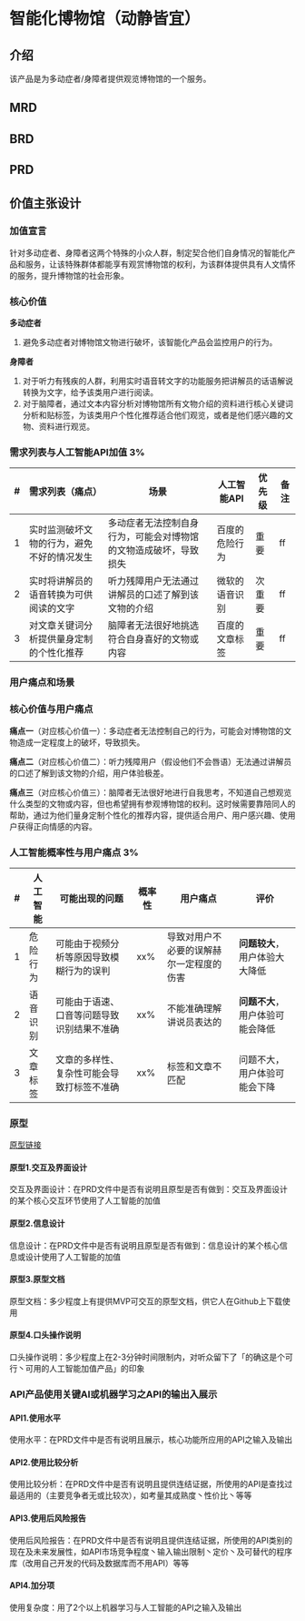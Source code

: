 # 智能化博物馆（动静皆宜）
## 介绍
该产品是为多动症者/身障者提供观览博物馆的一个服务。
## MRD
## BRD
## PRD
## 价值主张设计
### 加值宣言
针对多动症者、身障者这两个特殊的小众人群，制定契合他们自身情况的智能化产品和服务，让该特殊群体都能享有观赏博物馆的权利，为该群体提供具有人文情怀的服务，提升博物馆的社会形象。

### 核心价值

**多动症者** 
1. 避免多动症者对博物馆文物进行破坏，该智能化产品会监控用户的行为。

**身障者** 
1. 对于听力有残疾的人群，利用实时语音转文字的功能服务把讲解员的话语解说转换为文字，给予该类用户进行阅读。
2. 对于脑障者，通过文本内容分析对博物馆所有文物介绍的资料进行核心关键词分析和贴标签，为该类用户个性化推荐适合他们观览，或者是他们感兴趣的文物、资料进行观览。

### 需求列表与人工智能API加值 3%
| # | 需求列表（痛点） | 场景 | 人工智能API | 优先级 | 备注 | 
| --- | --- | --- | --- | --- | --- |
| 1 | 实时监测破坏文物的行为，避免不好的情况发生 | 多动症者无法控制自身行为，可能会对博物馆的文物造成破坏，导致损失 | 百度的危险行为 | 重要 | ff |
| 2 | 实时将讲解员的语音转换为可供阅读的文字 | 听力残障用户无法通过讲解员的口述了解到该文物的介绍 | 微软的语音识别 | 次重要 | ff |
| 3 | 对文章关键词分析提供量身定制的个性化推荐 | 脑障者无法很好地挑选符合自身喜好的文物或内容 | 百度的文章标签 | 重要 | ff |

### 用户痛点和场景

### 核心价值与用户痛点

**痛点一**（对应核心价值一）：多动症者无法控制自己的行为，可能会对博物馆的文物造成一定程度上的破坏，导致损失。

**痛点二**（对应核心价值二）：听力残障用户（假设他们不会唇语）无法通过讲解员的口述了解到该文物的介绍，用户体验极差。

**痛点三**（对应核心价值三）：脑障者无法很好地进行自我思考，不知道自己想观览什么类型的文物或内容，但也希望拥有参观博物馆的权利。这时候需要靠陪同人的帮助，通过为他们量身定制个性化的推荐内容，提供适合用户、用户感兴趣、使用户获得正向情感的内容。

### 人工智能概率性与用户痛点 3%
| # | 人工智能 | 可能出现的问题 | 概率性 | 用户痛点 | 评价 |
| --- | --- | --- | --- | --- | --- |
| 1 | 危险行为 | 可能由于视频分析等原因导致模糊行为的误判 | xx% | 导致对用户不必要的误解赫尔一定程度的伤害 | **问题较大**，用户体验大大降低 |
| 2 | 语音识别 | 可能由于语速、口音等问题导致识别结果不准确 | xx% | 不能准确理解讲说员表达的 | **问题不大**，用户体验可能会降低 |
| 3 | 文章标签 | 文章的多样性、复杂性可能会导致打标签不准确 | xx% | 标签和文章不匹配 | 问题不大，用户体验可能会下降 |

### 原型

[原型链接](https://nfunm086.github.io/museum_prototype/)

#### 原型1.交互及界面设计
交互及界面设计：在PRD文件中是否有说明且原型是否有做到：交互及界面设计的某个核心交互环节使用了人工智能的加值

#### 原型2.信息设计
信息设计：在PRD文件中是否有说明且原型是否有做到：信息设计的某个核心信息或设计使用了人工智能的加值

#### 原型3.原型文档
原型文档：多少程度上有提供MVP可交互的原型文档，供它人在Github上下载使用

#### 原型4.口头操作说明
口头操作说明：多少程度上在2-3分钟时间限制内，对听众留下了「的确这是个可行丶可用的人工智能加值产品」的印象

### API产品使用关键AI或机器学习之API的输出入展示
#### API1.使用水平
使用水平：在PRD文件中是否有说明且展示，核心功能所应用的API之输入及输出

#### API2.使用比较分析
使用比较分析：在PRD文件中是否有说明且提供连结证据，所使用的API是查找过最适用的（主要竞争者无或比较次），如考量其成熟度丶性价比丶等等

#### API3.使用后风险报告
使用后风险报告：在PRD文件中是否有说明且提供连结证据，所使用的API类别的现在及未来发展性，如API市场竞争程度丶输入输出限制丶定价丶及可替代的程序库（改用自己开发的代码及数据库而不用API）等等

#### API4.加分项
使用复杂度：用了2个以上机器学习与人工智能的API之输入及输出

